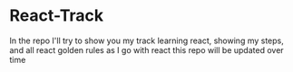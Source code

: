 # React-Track
In the repo I'll try to show you my track learning react, showing my steps, and all react golden rules as I go with react this repo will be updated over time
